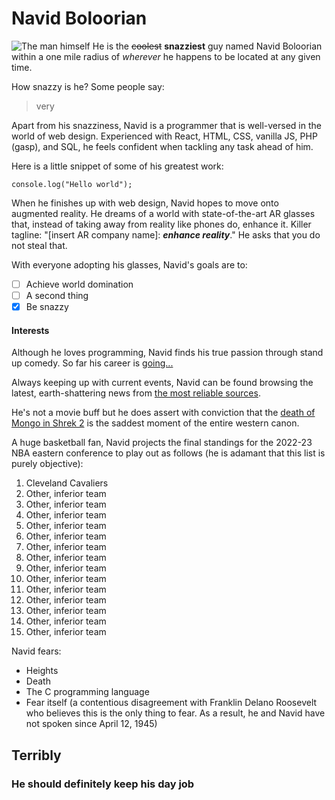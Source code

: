 # Navid Boloorian
![The man himself](navid-face.png)
He is the ~~coolest~~ **snazziest** guy named Navid Boloorian within a one mile radius of *wherever* he happens to be located at any given time.

How snazzy is he? Some people say:
>very

Apart from his snazziness, Navid is a programmer that is well-versed in the world of web design. Experienced with React, HTML, CSS, vanilla JS, PHP (gasp), and SQL, he feels confident when tackling any task ahead of him.

Here is a little snippet of some of his greatest work:
```
console.log("Hello world");
```


When he finishes up with web design, Navid hopes to move onto augmented reality. He dreams of a world with state-of-the-art AR glasses that, instead of taking away from reality like phones do, enhance it. Killer tagline: "[insert AR company name]: **_enhance reality_**." He asks that you do not steal that.

With everyone adopting his glasses, Navid's goals are to:
- [ ] Achieve world domination
- [ ] A second thing
- [x] Be snazzy

#### Interests

Although he loves programming, Navid finds his true passion through stand up comedy. So far his career is [going...](#terribly)

Always keeping up with current events, Navid can be found browsing the latest, earth-shattering news from [the most reliable sources](https://www.theonion.com/).

He's not a movie buff but he does assert with conviction that the [death of Mongo in Shrek 2](mongo-face.jpg) is the saddest moment of the entire western canon.

A huge basketball fan, Navid projects the final standings for the 2022-23 NBA eastern conference to play out as follows (he is adamant that this list is purely objective):
1. Cleveland Cavaliers
2. Other, inferior team
3. Other, inferior team
4. Other, inferior team
5. Other, inferior team
6. Other, inferior team
7. Other, inferior team
8. Other, inferior team
9. Other, inferior team
10. Other, inferior team
11. Other, inferior team
12. Other, inferior team
13. Other, inferior team
14. Other, inferior team
15. Other, inferior team

Navid fears:
- Heights
- Death
- The C programming language
- Fear itself (a contentious disagreement with Franklin Delano Roosevelt who believes this is the only thing to fear. As a result, he and Navid have not spoken since April 12, 1945)

## Terribly
### He should definitely keep his day job